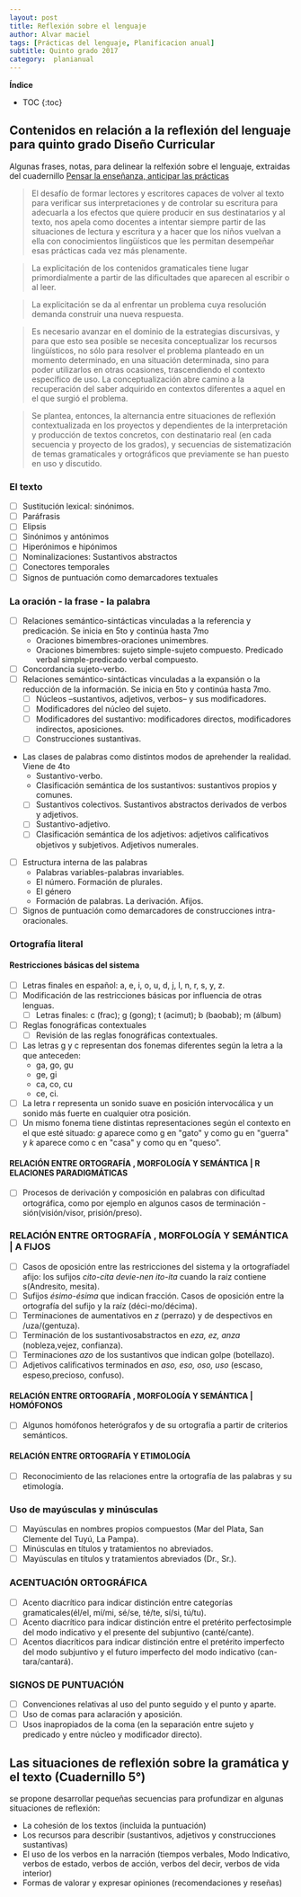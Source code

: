 ```yaml
---
layout: post
title: Reflexión sobre el lenguaje
author: Alvar maciel
tags: [Prácticas del lenguaje, Planificacion anual]
subtitle: Quinto grado 2017
category:  planianual
---
```


**Índice**
* TOC
{:toc}



## Contenidos en relación a la reflexión del lenguaje para quinto grado Diseño Curricular

Algunas frases, notas, para delinear la relfexión sobre el lenguaje, extraidas del cuadernillo [Pensar la enseñanza, anticipar las prácticas]({{site.url}}{site.baseurl}}/assets/cuadernillo1.pdf)

>El desafío de formar lectores y escritores capaces de volver al texto para verificar sus interpretaciones y de controlar su escritura para adecuarla a los efectos que quiere producir en sus destinatarios y al texto, nos apela como docentes a intentar siempre partir de las situaciones de lectura y escritura y a hacer que los niños vuelvan a ella con conocimientos lingüísticos que les permitan desempeñar esas prácticas cada vez más plenamente.

>La explicitación de los contenidos gramaticales tiene lugar primordialmente a partir de las dificultades que aparecen al escribir o al leer.

>La explicitación se da al enfrentar un problema cuya resolución demanda construir una nueva respuesta.

>Es necesario avanzar en el dominio de la estrategias discursivas, y para que esto sea posible se necesita conceptualizar los recursos lingüísticos, no sólo para resolver el problema planteado en un momento determinado, en una situación determinada, sino para poder utilizarlos en otras ocasiones, trascendiendo el contexto específico de uso. La conceptualización abre camino a la recuperación del saber adquirido en contextos diferentes a aquel en el que surgió el problema. 

>Se plantea, entonces, la alternancia entre situaciones de reflexión contextualizada en los proyectos y dependientes de la interpretación y producción de textos concretos, con destinatario real (en cada secuencia y proyecto de los grados), y secuencias de sistematización de temas gramaticales y ortográficos que previamente se han puesto en uso y discutido. 

<!--
> -   Quehaceres del escritor y adquisición del conocimiento ortográfico
>     -   Establecer parentescos lexicales para resolver dudas ortográficas.
>     -   Recurrir a la morfología de las palabras para resolver dudas
>     -   Recurrir a la etimología de las palabras para resolver dudas ortográficas.
>     -   Adoptar el diccionario, cuando es necesario, como material de consulta ortográfica.
>     -   Resolver los problemas que plantea la opción entre mayúsculas y minúsculas y emplearlas convencionalmente.
>     -   Resolver los problemas de tildación y usarla convencionalmente.
> 
> &#x2013; Diseño Curricular para la escuela primaria. Segundo Ciclo. C. A. B. A. 
//-->


### El texto
- [ ] Sustitución lexical: sinónimos.
- [ ] Paráfrasis
- [ ] Elipsis
- [ ] Sinónimos y antónimos
- [ ] Hiperónimos e hipónimos
- [ ] Nominalizaciones: Sustantivos abstractos
- [ ] Conectores temporales
- [ ] Signos de puntuación como demarcadores textuales

### La oración - la frase - la palabra
- [ ] Relaciones semántico-sintácticas vinculadas a la referencia y predicación. Se inicia en 5to y continúa hasta 7mo
  -   Oraciones bimembres-oraciones unimembres.
  -   Oraciones bimembres: sujeto simple-sujeto compuesto. Predicado verbal simple-predicado verbal compuesto.
-   [ ] Concordancia sujeto-verbo.
-   [ ] Relaciones semántico-sintácticas vinculadas a la expansión o la reducción de la información. Se inicia en 5to y continúa hasta 7mo.
  -   [ ] Núcleos –sustantivos, adjetivos, verbos– y sus modificadores.
  -   [ ] Modificadores del núcleo del sujeto.
  -   [ ] Modificadores del sustantivo: modificadores directos, modificadores indirectos, aposiciones.
  -   [ ] Construcciones sustantivas.
- Las clases de palabras como distintos modos de aprehender la realidad. Viene de 4to
  -   Sustantivo-verbo.
  -   Clasificación semántica de los sustantivos: sustantivos propios y comunes.
  -   [ ] Sustantivos colectivos. Sustantivos abstractos derivados de verbos y adjetivos.
  -   [ ] Sustantivo-adjetivo.
  -   [ ] Clasificación semántica de los adjetivos: adjetivos calificativos objetivos y subjetivos. Adjetivos numerales.
-   [ ] Estructura interna de las palabras
  -   Palabras variables-palabras invariables.
  -   El número. Formación de plurales.
  -   El género
  -   Formación de palabras. La derivación. Afijos.
-   [ ] Signos de puntuación como demarcadores de construcciones intra-oracionales.

### Ortografía literal

#### Restricciones básicas del sistema
-   [ ] Letras finales en español: a, e, i, o, u, d, j, l, n, r, s, y, z.
-   [ ] Modificación de las restricciones básicas por influencia de otras lenguas.
  -   [ ] Letras finales: c (frac); g (gong); t (acimut); b (baobab); m (álbum)
-   [ ] Reglas fonográficas contextuales
  -   [ ] Revisión de las reglas fonográficas contextuales.
-   [ ] Las letras g y c representan dos fonemas diferentes según la letra a la que anteceden:
  -   ga, go, gu
  -   ge, gi
  -   ca, co, cu
  -   ce, ci.
-   [ ] La letra r representa un sonido suave en posición intervocálica y un sonido más fuerte en cualquier otra posición.
-   [ ] Un mismo fonema tiene distintas representaciones según el contexto en el que esté situado: *g* aparece como g en "gato" y como gu en "guerra" y *k* aparece como c en "casa" y como qu en "queso".
#### RELACIÓN ENTRE ORTOGRAFÍA , MORFOLOGÍA Y SEMÁNTICA | R ELACIONES PARADIGMÁTICAS
-   [ ] Procesos de derivación y composición en palabras con dificultad ortográfica, como por ejemplo en algunos casos de terminación -sión(visión/visor, prisión/preso).

### RELACIÓN ENTRE ORTOGRAFÍA , MORFOLOGÍA Y SEMÁNTICA | A FIJOS
-   [ ] Casos de oposición entre las restricciones del sistema y la ortografíadel afijo: los sufijos *cito-cita devie-nen ito-ita* cuando la raíz contiene s(Andresito, mesita).
-   [ ] Sufijos *ésimo-ésima* que indican fracción. Casos de oposición entre la ortografía del sufijo y la raíz (déci-mo/décima).
-   [ ] Terminaciones de aumentativos en *z* (perrazo) y de despectivos en /uza/(gentuza).
-   [ ] Terminación de los sustantivosabstractos en *eza, ez, anza* (nobleza,vejez, confianza).
-   [ ] Terminaciones *azo* de los sustantivos que indican golpe (botellazo).
-   [ ] Adjetivos calificativos terminados en *aso, eso, oso, uso* (escaso, espeso,precioso, confuso).
#### RELACIÓN ENTRE ORTOGRAFÍA , MORFOLOGÍA Y SEMÁNTICA | HOMÓFONOS
-   [ ] Algunos homófonos heterógrafos y de su ortografía a partir de criterios semánticos.
#### RELACIÓN ENTRE ORTOGRAFÍA Y ETIMOLOGÍA
-   [ ] Reconocimiento de las relaciones entre la ortografía de las palabras y su etimología.

### Uso de mayúsculas y minúsculas
-   [ ] Mayúsculas en nombres propios compuestos (Mar del Plata, San Clemente del Tuyú, La Pampa).
-   [ ] Minúsculas en títulos y tratamientos no abreviados.
-   [ ] Mayúsculas en títulos y tratamientos abreviados (Dr., Sr.).

### ACENTUACIÓN ORTOGRÁFICA
-   [ ] Acento diacrítico para indicar distinción entre categorías gramaticales(él/el, mí/mi, sé/se, té/te, sí/si, tú/tu).
-   [ ] Acento diacrítico para indicar distinción entre el pretérito perfectosimple del modo indicativo y el presente del subjuntivo (canté/cante).
-   [ ] Acentos diacríticos para indicar distinción entre el pretérito imperfecto del modo subjuntivo y el futuro imperfecto del modo indicativo (can-tara/cantará).

### SIGNOS DE PUNTUACIÓN
-   [ ] Convenciones relativas al uso del punto seguido y el punto y aparte.
-   [ ] Uso de comas para aclaración y aposición.
-   [ ] Usos inapropiados de la coma (en la separación entre sujeto y predicado y entre núcleo y modificador directo).

## Las situaciones de reflexión sobre la gramática y el texto (Cuadernillo 5°)
se propone desarrollar pequeñas secuencias para profundizar en algunas situaciones de reflexión:

- La cohesión de los textos (incluida la puntuación)
- Los recursos para describir (sustantivos, adjetivos y construcciones sustantivas)
- El uso de los verbos en la narración (tiempos verbales, Modo Indicativo, verbos de estado, verbos de acción, verbos del decir, verbos de vida interior)
- Formas de valorar y expresar opiniones (recomendaciones y reseñas)
